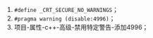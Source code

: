 
1. `#define _CRT_SECURE_NO_WARNINGS`；
2. `#pragma warning (disable:4996)`；
3. 项目-属性-c++-高级-禁用特定警告-添加4996；